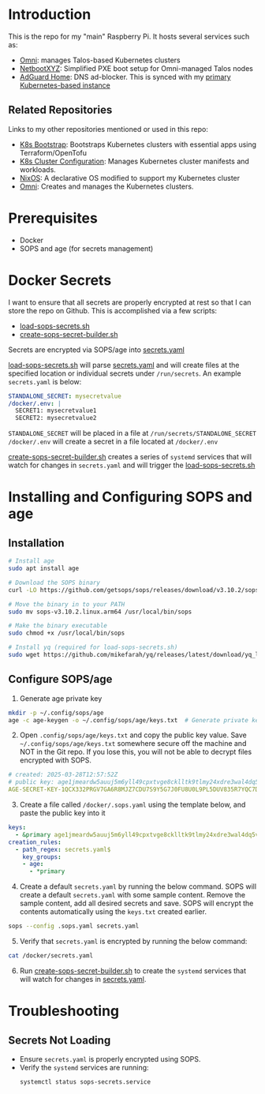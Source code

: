 # Introduction
This is the repo for my "main" Raspberry Pi. It hosts several services such as:
- [Omni](https://github.com/kenlasko/omni): manages Talos-based Kubernetes clusters
- [NetbootXYZ](netbootxyz): Simplified PXE boot setup for Omni-managed Talos nodes
- [AdGuard Home](adguard): DNS ad-blocker. This is synced with my [primary Kubernetes-based instance](https://github.com/kenlasko/k8s/tree/main/manifests/apps/adguard)

## Related Repositories
Links to my other repositories mentioned or used in this repo:
- [K8s Bootstrap](https://github.com/kenlasko/k8s-bootstrap): Bootstraps Kubernetes clusters with essential apps using Terraform/OpenTofu
- [K8s Cluster Configuration](https://github.com/kenlasko/k8s): Manages Kubernetes cluster manifests and workloads.
- [NixOS](https://github.com/kenlasko/nixos-wsl): A declarative OS modified to support my Kubernetes cluster
- [Omni](https://github.com/kenlasko/omni): Creates and manages the Kubernetes clusters.

# Prerequisites
- Docker
- SOPS and age (for secrets management)

# Docker Secrets
I want to ensure that all secrets are properly encrypted at rest so that I can store the repo on Github. This is accomplished via a few scripts:
- [load-sops-secrets.sh](load-sops-secrets.sh)
- [create-sops-secret-builder.sh](create-sops-secret-builder.sh)

Secrets are encrypted via SOPS/age into [secrets.yaml](secrets.yaml)

[load-sops-secrets.sh](load-sops-secrets.sh) will parse [secrets.yaml](secrets.yaml) and will create files at the specified location or individual secrets under `/run/secrets`. An example `secrets.yaml` is below:
```yaml
STANDALONE_SECRET: mysecretvalue
/docker/.env: |
  SECRET1: mysecretvalue1
  SECRET2: mysecretvalue2
```
`STANDALONE_SECRET` will be placed in a file at `/run/secrets/STANDALONE_SECRET`
`/docker/.env` will create a secret in a file located at `/docker/.env`

[create-sops-secret-builder.sh](create-sops-secret-builder.sh) creates a series of `systemd` services that will watch for changes in `secrets.yaml` and will trigger the [load-sops-secrets.sh](load-sops-secrets.sh)

# Installing and Configuring SOPS and age
## Installation
```bash
# Install age
sudo apt install age

# Download the SOPS binary
curl -LO https://github.com/getsops/sops/releases/download/v3.10.2/sops-v3.10.2.linux.arm64

# Move the binary in to your PATH
sudo mv sops-v3.10.2.linux.arm64 /usr/local/bin/sops

# Make the binary executable
sudo chmod +x /usr/local/bin/sops

# Install yq (required for load-sops-secrets.sh)
sudo wget https://github.com/mikefarah/yq/releases/latest/download/yq_linux_arm64 -O /usr/bin/yq &&   sudo chmod +x /usr/bin/yq
```
## Configure SOPS/age
1. Generate age private key
```bash
mkdir -p ~/.config/sops/age
age -c age-keygen -o ~/.config/sops/age/keys.txt  # Generate private key
```
2. Open `.config/sops/age/keys.txt` and copy the public key value. Save `~/.config/sops/age/keys.txt` somewhere secure off the machine and NOT in the Git repo. If you lose this, you will not be able to decrypt files encrypted with SOPS.
```yaml
# created: 2025-03-28T12:57:52Z
# public key: age1jmeardw5auuj5m6yll49cpxtvge8cklltk9tlmy24xdre3wal4dq5vek65    <--- Copy this (but without the `# public key:` part)
AGE-SECRET-KEY-1QCX332PRGV7GA6R8MJZ7CDU7S9Y5G7J0FU8U0L9PL5DUV835R7YQC7DDU5
```
3. Create a file called `/docker/.sops.yaml` using the template below, and paste the public key into it
```yaml
keys:
  - &primary age1jmeardw5auuj5m6yll49cpxtvge8cklltk9tlmy24xdre3wal4dq5vek65
creation_rules:
  - path_regex: secrets.yaml$
    key_groups:
    - age:
      - *primary
```
4. Create a default `secrets.yaml` by running the below command. SOPS will create a default `secrets.yaml` with some sample content. Remove the sample content, add all desired secrets and save. SOPS will encrypt the contents automatically using the `keys.txt` created earlier.
```bash
sops --config .sops.yaml secrets.yaml
```
5. Verify that `secrets.yaml` is encrypted by running the below command:
```bash
cat /docker/secrets.yaml
```
6. Run [create-sops-secret-builder.sh](create-sops-secret-builder.sh) to create the `systemd` services that will watch for changes in [secrets.yaml](secrets.yaml).


# Troubleshooting
## Secrets Not Loading
- Ensure `secrets.yaml` is properly encrypted using SOPS.
- Verify the `systemd` services are running:
  ```bash
  systemctl status sops-secrets.service
  ```